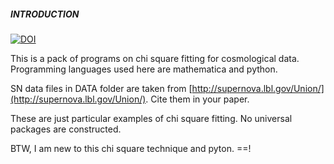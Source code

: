 
##### INTRODUCTION

[![DOI](https://zenodo.org/badge/7726/CosmologyTaskForce/CoChiSquare.svg)](http://dx.doi.org/10.5281/zenodo.13197)

This is a pack of programs on chi square fitting for cosmological data. Programming languages used here are mathematica and python.

SN data files in DATA folder are taken from [http://supernova.lbl.gov/Union/](http://supernova.lbl.gov/Union/). Cite them in your paper.

These are just particular examples of chi square fitting. No universal packages are constructed.

BTW, I am new to this chi square technique and pyton.  ==!
